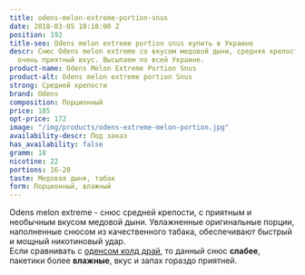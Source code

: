 ```yaml
---
title: odens-melon-extreme-portion-snus
date: 2018-03-05 10:18:00 Z
position: 192
title-seo: Odens melon extreme portion snus купить в Украине
descr: Снюс Odens melon extreme со вкусом медовой дыни, средняя крепость, порции влажные,
  очень приятный вкус. Высылаем по всей Украине.
product-name: Odens Melon Extreme Portion Snus
product-alt: Odens melon extreme portion Snus
strong: Средней крепости
brand: Odens
composition: Порционный
price: 185
opt-price: 172
image: "/img/products/odens-extreme-melon-portion.jpg"
availability-descr: Под заказ
has_availability: false
gramm: 18
nicotine: 22
portions: 16-20
taste: Медовая дыня, табак
form: Порционный, влажный
---
```


Odens melon extreme - снюс средней крепости, с приятным и необычным вкусом медовой дыни. Увлажненные оригинальные порции, наполненные снюсом из качественного табака, обеспечивают быстрый и мощный никотиновый удар.<br>
Если сравнивать с [оденсом колд драй](/odens-cold-dry), то данный снюс **слабее**, пакетики более **влажные**, вкус и запах гораздо приятней.